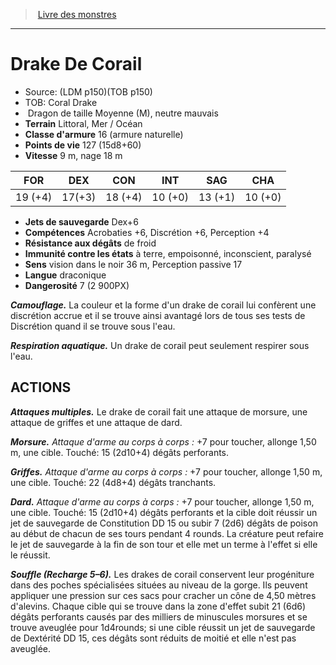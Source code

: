 ﻿> [Livre des monstres](tome_of_beasts.md)

---

# Drake De Corail

- Source: (LDM p150)(TOB p150)
- TOB: Coral Drake
-  Dragon de taille Moyenne (M), neutre mauvais
- **Terrain** Littoral, Mer / Océan
- **Classe d'armure** 16 (armure naturelle)
- **Points de vie** 127 (15d8+60)
- **Vitesse** 9 m, nage 18 m

|FOR|DEX|CON|INT|SAG|CHA|
|---|---|---|---|---|---|
|19 (+4)|17(+3)|18 (+4)|10 (+0)|13 (+1)|10 (+0)|

- **Jets de sauvegarde** Dex+6
- **Compétences** Acrobaties +6, Discrétion +6, Perception +4
- **Résistance aux dégâts** de froid
- **Immunité contre les états** à terre, empoisonné, inconscient, paralysé
- **Sens** vision dans le noir 36 m, Perception passive 17
- **Langue** draconique
- **Dangerosité** 7 (2 900PX)

**_Camouflage._** La couleur et la forme d'un drake de corail lui confèrent une discrétion accrue et il se trouve ainsi avantagé lors de tous ses tests de Discrétion quand il se trouve sous l'eau.

**_Respiration aquatique._** Un drake de corail peut seulement respirer sous l'eau.

## ACTIONS

**_Attaques multiples._** Le drake de corail fait une attaque de morsure, une attaque de griffes et une attaque de dard.

**_Morsure._** _Attaque d'arme au corps à corps :_ +7 pour toucher, allonge 1,50 m, une cible. Touché: 15 (2d10+4) dégâts perforants.

**_Griffes._** _Attaque d'arme au corps à corps :_ +7 pour toucher, allonge 1,50 m, une cible. Touché: 22 (4d8+4) dégâts tranchants.

**_Dard._** _Attaque d'arme au corps à corps :_ +7 pour toucher, allonge 1,50 m, une cible. Touché: 15 (2d10+4) dégâts perforants et la cible doit réussir un jet de sauvegarde de Constitution DD 15 ou subir 7 (2d6) dégâts de poison au début de chacun de ses tours pendant 4 rounds. La créature peut refaire le jet de sauvegarde à la fin de son tour et elle met un terme à l'effet si elle le réussit.

**_Souffle (Recharge 5–6)._** Les drakes de corail conservent leur progéniture dans des poches spécialisées situées au niveau de la gorge. Ils peuvent appliquer une pression sur ces sacs pour cracher un cône de 4,50 mètres d'alevins. Chaque cible qui se trouve dans la zone d'effet subit 21 (6d6) dégâts perforants causés par des milliers de minuscules morsures et se trouve aveuglée pour 1d4rounds; si une cible réussit un jet de sauvegarde de Dextérité DD 15, ces dégâts sont réduits de moitié et elle n'est pas aveuglée.

